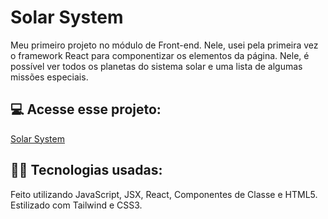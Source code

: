 # Solar System
Meu primeiro projeto no módulo de Front-end. Nele, usei pela primeira vez o framework React para componentizar os elementos da página.
Nele, é possível ver todos os planetas do sistema solar e uma lista de algumas missões especiais.

## 💻 Acesse esse projeto:
[Solar System](solar-system-lmdev.vercel.app)
## 👨‍💻 Tecnologias usadas:
Feito utilizando JavaScript, JSX, React, Componentes de Classe e HTML5. Estilizado com Tailwind e CSS3.
